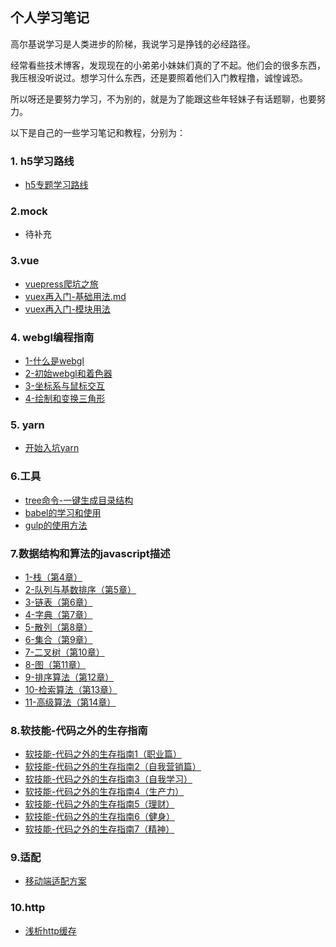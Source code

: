 ## 个人学习笔记

高尔基说学习是人类进步的阶梯，我说学习是挣钱的必经路径。

经常看些技术博客，发现现在的小弟弟小妹妹们真的了不起。他们会的很多东西，我压根没听说过。想学习什么东西，还是要照着他们入门教程撸，诚惶诚恐。

所以呀还是要努力学习，不为别的，就是为了能跟这些年轻妹子有话题聊，也要努力。

以下是自己的一些学习笔记和教程，分别为：

### 1. h5学习路线

- [h5专题学习路线](./h5专题学习路线/h5专题学习路线.md)

### 2.mock

- 待补充

### 3.vue

- [vuepress爬坑之旅](./vue/vuepress爬坑之旅.md)
- [vuex再入门-基础用法.md](./vue/vuex再入门-基础用法.md)
- [vuex再入门-模块用法](./vue/vuex再入门-模块用法.md)

### 4. webgl编程指南

- [1-什么是webgl](./webgl编程指南/1-什么是webgl.md)
- [2-初始webgl和着色器](./webgl编程指南/2-初始webgl和着色器.md)
- [3-坐标系与鼠标交互](./webgl编程指南/3-坐标系与鼠标交互.md)
- [4-绘制和变换三角形](./webgl编程指南/4-绘制和变换三角形.md)

### 5. yarn

- [开始入坑yarn](./yarn/开始入坑yarn.md)

### 6.工具

- [tree命令-一键生成目录结构](./工具/tree命令-一键生成目录结构.md)
- [babel的学习和使用](./工具/babel的学习和使用.md)
- [gulp的使用方法](./工具/gulp的使用方法.md)

### 7.数据结构和算法的javascript描述

- [1-栈（第4章）](./数据结构和算法的javascript描述/1-栈（第4章）.md)
- [2-队列与基数排序（第5章）](./数据结构和算法的javascript描述/2-队列与基数排序（第5章）.md)
- [3-链表（第6章）](./数据结构和算法的javascript描述/3-链表（第6章）.md)
- [4-字典（第7章）](./数据结构和算法的javascript描述/4-字典（第7章）.md)
- [5-散列（第8章）](./数据结构和算法的javascript描述/5-散列（第8章）.md)
- [6-集合（第9章）](./数据结构和算法的javascript描述/6-集合（第9章）.md)
- [7-二叉树（第10章）](./数据结构和算法的javascript描述/7-二叉树（第10章）.md)
- [8-图（第11章）](./数据结构和算法的javascript描述/8-图（第11章）.md)
- [9-排序算法（第12章）](./数据结构和算法的javascript描述/9-排序算法（第12章）.md)
- [10-检索算法（第13章）](./数据结构和算法的javascript描述/10-检索算法（第13章）.md)
- [11-高级算法（第14章）](./数据结构和算法的javascript描述/11-高级算法（第14章）.md)

### 8.软技能-代码之外的生存指南

- [软技能-代码之外的生存指南1（职业篇）](./软技能-代码之外的生存指南/软技能-代码之外的生存指南1（职业篇）.md)
- [软技能-代码之外的生存指南2（自我营销篇）](./软技能-代码之外的生存指南/软技能-代码之外的生存指南2（自我营销篇）.md)
- [软技能-代码之外的生存指南3（自我学习）](./软技能-代码之外的生存指南/软技能-代码之外的生存指南3（自我学习）.md)
- [软技能-代码之外的生存指南4（生产力）](./软技能-代码之外的生存指南/软技能-代码之外的生存指南4（生产力）.md)
- [软技能-代码之外的生存指南5（理财）](./软技能-代码之外的生存指南/软技能-代码之外的生存指南5（理财）.md)
- [软技能-代码之外的生存指南6（健身）](./软技能-代码之外的生存指南/软技能-代码之外的生存指南6（健身）.md)
- [软技能-代码之外的生存指南7（精神）](./软技能-代码之外的生存指南/软技能-代码之外的生存指南7（精神）.md)

### 9.适配

- [移动端适配方案](./适配/移动端适配方案.md)

### 10.http

- [浅析http缓存](./http/浅析http缓存.md)



